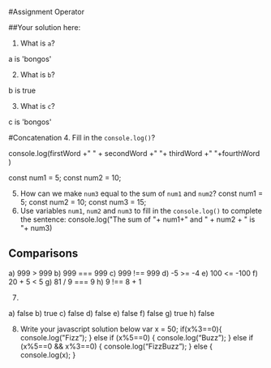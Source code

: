 
#Assignment Operator

##Your solution here:
1.  What is `a`?

a is 'bongos'

2.  What is `b`?

b is true

3.  What is `c`?

c is 'bongos'


#Concatenation
4.  Fill in the `console.log()`?

console.log(firstWord +" " + secondWord +" "+ thirdWord +" "+fourthWord )


const num1 = 5;
const num2 = 10;

5.  How can we make `num3` equal to the sum of `num1` and `num2`?
const num1 = 5;
const num2 = 10;
const num3 = 15;
6.  Use variables `num1`, `num2` and `num3` to fill in the `console.log()` to complete the sentence: 
console.log("The sum of "+ num1+" and " + num2 + " is "+ num3)

## Comparisons
a) 999 > 999
b) 999 === 999 
c) 999 !== 999
d) -5 >= -4
e) 100 <= -100
f) 20 + 5 < 5 
g) 81 / 9 === 9
h) 9 !== 8 + 1

7.
a) false
b) true
c) false
d) false
e) false
f) false
g) true
h) false

8.  Write your javascript solution below
var x = 50;
if(x%3==0){
	console.log("Fizz”);
}
else if (x%5==0)
{
	console.log(“Buzz”);
}
else if (x%5==0 && x%3==0)
{
	console.log(“FizzBuzz”);
}
else 
{
	console.log(x);
}